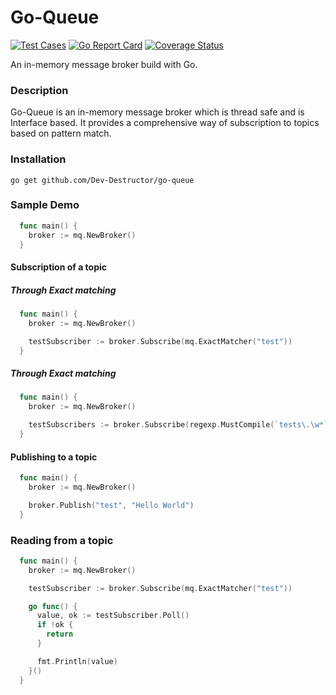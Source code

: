 # Go-Queue

[![Test Cases](https://github.com/Dev-Destructor/go-queue/actions/workflows/ci.yaml/badge.svg)](https://github.com/Dev-Destructor/go-queue/actions/workflows/ci.yaml)
[![Go Report Card](https://goreportcard.com/badge/github.com/Dev-Destructor/go-queue)](https://goreportcard.com/report/github.com/Dev-Destructor/go-queue)
[![Coverage Status](https://coveralls.io/repos/github.com/Dev-Destructor/go-queue/badge.svg?branch=master)](https://coveralls.io/github.com/Dev-Destructor/go-queue?branch=master)

An in-memory message broker build with Go.

### Description

Go-Queue is an in-memory message broker which is thread safe and is Interface based. It provides a comprehensive way of subscription to topics based on pattern match.

### Installation

```shell
go get github.com/Dev-Destructor/go-queue
```

### Sample Demo

```go
  func main() {
    broker := mq.NewBroker()
  }
```

#### Subscription of a topic

##### Through Exact matching

```go
  func main() {
    broker := mq.NewBroker()

    testSubscriber := broker.Subscribe(mq.ExactMatcher("test"))
  }
```

##### Through Exact matching

```go
  func main() {
    broker := mq.NewBroker()

    testSubscribers := broker.Subscribe(regexp.MustCompile(`tests\.\w*`))
  }
```

#### Publishing to a topic

```go
  func main() {
    broker := mq.NewBroker()

    broker.Publish("test", "Hello World")
  }
```

### Reading from a topic

```go
  func main() {
    broker := mq.NewBroker()

    testSubscriber := broker.Subscribe(mq.ExactMatcher("test"))

    go func() {
      value, ok := testSubscriber.Poll()
      if !ok {
        return
      }

      fmt.Println(value)
    }()
  }
```
